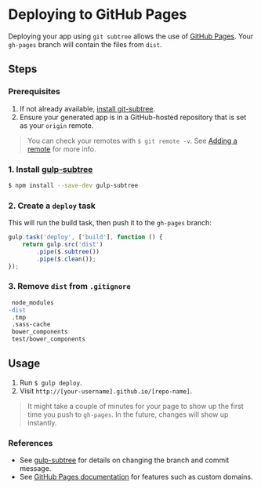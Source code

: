 # Deploying to GitHub Pages

Deploying your app using `git subtree` allows the use of [GitHub Pages](https://pages.github.com). Your `gh-pages` branch will contain the files from `dist`.


## Steps

### Prerequisites

1. If not already available, [install git-subtree](http://engineeredweb.com/blog/how-to-install-git-subtree).
2. Ensure your generated app is in a GitHub-hosted repository that is set as your `origin` remote.

> You can check your remotes with `$ git remote -v`. See [Adding a remote](https://help.github.com/articles/adding-a-remote) for more info.

### 1. Install [gulp-subtree](https://github.com/Snugug/gulp-subtree)

```sh
$ npm install --save-dev gulp-subtree
```

### 2. Create a `deploy` task

This will run the build task, then push it to the `gh-pages` branch:

```js
gulp.task('deploy', ['build'], function () {
    return gulp.src('dist')
        .pipe($.subtree())
        .pipe($.clean());
});
```

### 3. Remove `dist` from `.gitignore`

```diff
 node_modules
-dist
 .tmp
 .sass-cache
 bower_components
 test/bower_components
```


## Usage

1. Run `$ gulp deploy`.
2. Visit `http://[your-username].github.io/[repo-name]`.

> It might take a couple of minutes for your page to show up the first time you push to `gh-pages`. In the future, changes will show up instantly.

### References

- See [gulp-subtree](https://github.com/Snugug/gulp-subtree) for details on changing the branch and commit message.
- See [GitHub Pages documentation](https://help.github.com/categories/20/articles) for features such as custom domains.
